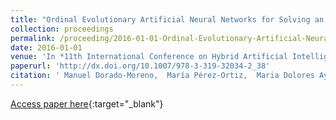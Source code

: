 ```yaml
---
title: "Ordinal Evolutionary Artificial Neural Networks for Solving an Imbalanced Liver Transplantation Problem"
collection: proceedings
permalink: /proceeding/2016-01-01-Ordinal-Evolutionary-Artificial-Neural-Networks-for-Solving-an-Imbalanced-Liver-Transplantation-Problem
date: 2016-01-01
venue: 'In *11th International Conference on Hybrid Artificial Intelligent Systems (HAIS2016)*'
paperurl: 'http://dx.doi.org/10.1007/978-3-319-32034-2_38'
citation: ' Manuel Dorado-Moreno,  María Pérez-Ortiz,  Maria Dolores Ayllón-Terán,  Pedro Antonio Gutiérrez,  César Hervás-Martínez, &quot;Ordinal Evolutionary Artificial Neural Networks for Solving an Imbalanced Liver Transplantation Problem.&quot; In *11th International Conference on Hybrid Artificial Intelligent Systems (HAIS2016)*, Vol.9648, 2016, Seville (Spain), pp.451-462.'
---
```

[Access paper here](http://dx.doi.org/10.1007/978-3-319-32034-2_38){:target="_blank"}

